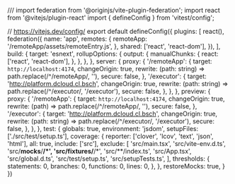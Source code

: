 /// <reference types="vitest" />
import federation from '@originjs/vite-plugin-federation';
import react from '@vitejs/plugin-react'
import { defineConfig } from 'vitest/config';

// https://vitejs.dev/config/
export default defineConfig({
  plugins: [
    react(),
    federation({
      name: 'app',
      remotes: {
        remoteApp: '/remoteApp/assets/remoteEntry.js',
      },
      shared: ['react', 'react-dom'],
    }),
  ],
  build: {
    target: 'esnext',
    rollupOptions: {
      output: {
        manualChunks: {
          react: ['react', 'react-dom'],
        },
      },
    },
  },
  server: {
    proxy: {
      '/remoteApp': {
        target: `http://localhost:4174`,
        changeOrigin: true,
        rewrite: (path: string) => path.replace(/^\/remoteApp/, ''),
        secure: false,
      },
      '/executor': {
        target: 'http://platform.dcloud.cl.bsch',
        changeOrigin: true,
        rewrite: (path: string) => path.replace(/^\/executor/, '/executor'),
        secure: false,
      },
    },
  },
  preview: {
    proxy: {
      '/remoteApp': {
        target: `http://localhost:4174`,
        changeOrigin: true,
         rewrite: (path) => path.replace(/^\/remoteApp/, ''),
        secure: false,
      },
      '/executor': {
        target: 'http://platform.dcloud.cl.bsch',
        changeOrigin: true,
        rewrite: (path: string) => path.replace(/^\/executor/, '/executor'),
        secure: false,
      },
    },
  },
  test: {
    globals: true,
    environment: 'jsdom',
    setupFiles: ['./src/test/setup.ts'],
    coverage: {
      reporter: ['clover', 'lcov', 'text', 'json', 'html'],
      all: true,
      include: ['src'],
      exclude: [
        'src/main.tsx',
        'src/vite-env.d.ts',
        'src/__mocks__/**/*',
        'src/__fixtures__/**/*',
        'src/**/index.ts',
        'src/App.tsx',
        'src/global.d.ts',
        'src/test/setup.ts',
        'src/setupTests.ts',
      ],
      thresholds: {
        statements: 0,
        branches: 0,
        functions: 0,
        lines: 0,
      },
    },
    restoreMocks: true,
  }
})
